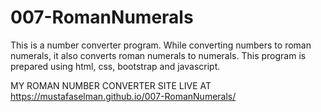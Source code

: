 # 007-RomanNumerals

This is a number converter program. 
While converting numbers to roman numerals, it also converts roman numerals to numerals. 
This program is prepared using html, css, bootstrap and javascript.


MY ROMAN NUMBER CONVERTER SITE LIVE AT https://mustafaselman.github.io/007-RomanNumerals/